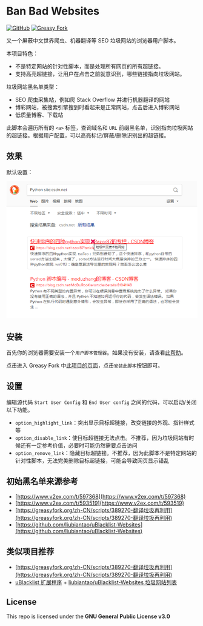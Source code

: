 # Ban Bad Websites

[![GitHub](https://img.shields.io/badge/dynamic/json?label=GitHub&query=%24.stargazers_count&suffix=%20stars&url=https://api.github.com/repos/Phuker/BanBadWebsites&labelColor=282c34&color=181717&logo=github&logoColor=white&style=flat)](https://github.com/Phuker/BanBadWebsites) [![Greasy Fork](https://img.shields.io/badge/dynamic/json?labelColor=%2376150C&color=282c34&label=Greasy%20Fork&query=%24.total_installs&suffix=%20installs&url=https%3A%2F%2Fgreasyfork.org%2Fscripts%2F389721.json)](https://greasyfork.org/zh-CN/scripts/389721)

又一个屏蔽中文世界爬虫、机器翻译等 SEO 垃圾网站的浏览器用户脚本。

本项目特色：

- 不是特定网站的针对性脚本，而是处理所有网页的所有超链接。
- 支持高亮超链接，让用户在点击之前就意识到，哪些链接指向垃圾网站。

垃圾网站黑名单类型：

- SEO 爬虫采集站，例如爬 Stack Overflow 并进行机器翻译的网站
- 博彩网站，被搜索引擎搜到时看起来是正常网站，点击后进入博彩网站
- 低质量博客、下载站

此脚本会遍历所有的 `<a>` 标签，查询域名和 `URL` 前缀黑名单，识别指向垃圾网站的超链接。根据用户配置，可以高亮标记/屏蔽/删除识别出的超链接。

## 效果

默认设置：

![default](./screenshots/screenshot1.png)

## 安装

首先你的浏览器需要安装一个`用户脚本管理器`。如果没有安装，请查看[此帮助](https://greasyfork.org/zh-CN/help/installing-user-scripts)。

点击进入 Greasy Fork 中[此项目的页面](https://greasyfork.org/zh-CN/scripts/389721)，点击`安装此脚本`按钮即可。

## 设置

编辑源代码 `Start User Config` 和 `End User config` 之间的代码，可以启动/关闭以下功能。

- `option_highlight_link`：突出显示目标超链接，改变链接的外观、指针样式等
- `option_disable_link`：使目标超链接无法点击。不推荐，因为垃圾网站有时候还有一定参考价值，必要时可能仍然需要点击访问
- `option_remove_link`：隐藏目标超链接。不推荐，因为此脚本不是特定网站的针对性脚本，无法完美删除目标超链接，可能会导致网页显示错乱

## 初始黑名单来源参考

- [https://www.v2ex.com/t/597368](https://www.v2ex.com/t/597368)
- [https://www.v2ex.com/t/593519](https://www.v2ex.com/t/593519)
- [https://greasyfork.org/zh-CN/scripts/389270-翻译垃圾再利用](https://greasyfork.org/zh-CN/scripts/389270-翻译垃圾再利用)
- [https://github.com/liubiantao/uBlacklist-Websites](https://github.com/liubiantao/uBlacklist-Websites)

## 类似项目推荐

- [https://greasyfork.org/zh-CN/scripts/389270-翻译垃圾再利用](https://greasyfork.org/zh-CN/scripts/389270-翻译垃圾再利用)
- [uBlacklist 扩展程序](https://chrome.google.com/webstore/detail/ublacklist/pncfbmialoiaghdehhbnbhkkgmjanfhe) + [liubiantao/uBlacklist-Websites 垃圾网站列表](https://github.com/liubiantao/uBlacklist-Websites)

## License

This repo is licensed under the **GNU General Public License v3.0**
